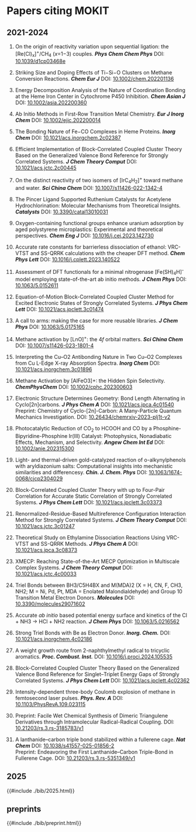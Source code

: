 # Papers citing MOKIT

## 2021-2024

1. On the origin of reactivity variation upon sequential ligation: the [Re(Cl)<sub>x</sub>]<sup>+</sup>/CH<sub>4</sub> (*x*=1−3) couples. ***Phys Chem Chem Phys*** DOI: [10.1039/d1cp03468e](https://doi.org/10.1039/D1CP03468E)

2. Striking Size and Doping Effects of Ti−Si−O Clusters on Methane Conversion Reactions. ***Chem Eur J*** DOI: [10.1002/chem.202201136](https://doi.org/10.1002/chem.202201136)

3. Energy Decomposition Analysis of the Nature of Coordination Bonding at the Heme Iron Center in Cytochrome P450 Inhibition. ***Chem Asian J*** DOI: [10.1002/asia.202200360](https://doi.org/10.1002/asia.202200360)

4. Ab Initio Methods in First-Row Transition Metal Chemistry. ***Eur J Inorg Chem*** DOI: [10.1002/ejic.202200014](https://doi.org/10.1002/ejic.202200014)

5. The Bonding Nature of Fe−CO Complexes in Heme Proteins. ***Inorg Chem*** DOI: [10.1021/acs.inorgchem.2c02387](https://doi.org/10.1021/acs.inorgchem.2c02387)

6. Efficient Implementation of Block-Correlated Coupled Cluster Theory Based on the Generalized Valence Bond Reference for Strongly Correlated Systems. ***J Chem Theory Comput*** DOI: [10.1021/acs.jctc.2c00445](https://doi.org/10.1021/acs.jctc.2c00445)

7. On the distinct reactivity of two isomers of [IrC<sub>4</sub>H<sub>2</sub>]<sup>+</sup> toward methane and water. ***Sci China Chem*** DOI: [10.1007/s11426-022-1342-4](https://link.springer.com/article/10.1007/s11426-022-1342-4)

8. The Pincer Ligand Supported Ruthenium Catalysts for Acetylene Hydrochlorination: Molecular Mechanisms from Theoretical Insights. ***Catalysts*** DOI: [10.3390/catal13010031](https://doi.org/10.3390/catal13010031)

9. Oxygen-containing functional groups enhance uranium adsorption by aged polystyrene microplastics: Experimental and theoretical perspectives. ***Chem Eng J*** DOI: [10.1016/j.cej.2023.142730](https://doi.org/10.1016/j.cej.2023.142730)

10. Accurate rate constants for barrierless dissociation of ethanol: VRC-VTST and SS-QRRK calculations with the cheaper DFT method. ***Chem Phys Lett*** DOI: [10.1016/j.cplett.2023.140522](https://doi.org/10.1016/j.cplett.2023.140522)

11. Assessment of DFT functionals for a minimal nitrogenase [Fe(SH)<sub>4</sub>H]<sup>-</sup> model employing state-of-the-art ab initio methods. ***J Chem Phys*** DOI: [10.1063/5.0152611](https://doi.org/10.1063/5.0152611)

12. Equation-of-Motion Block-Correlated Coupled Cluster Method for Excited Electronic States of Strongly Correlated Systems. ***J Phys Chem Lett*** DOI: [10.1021/acs.jpclett.3c01474](https://doi.org/10.1021/acs.jpclett.3c01474)

13. A call to arms: making the case for more reusable libraries. ***J Chem Phys*** DOI: [10.1063/5.0175165](https://doi.org/10.1063/5.0175165)

14. Methane activation by [LnO]<sup>+</sup>: the 4*f* orbital matters. ***Sci China Chem*** DOI: [10.1007/s11426-023-1801-4](https://doi.org/10.1007/s11426-023-1801-4)

15. Interpreting the Cu–O2 Antibonding Nature in Two Cu–O2 Complexes from Cu L-Edge X-ray Absorption Spectra. ***Inorg Chem*** DOI: [10.1021/acs.inorgchem.3c01896](https://doi.org/10.1021/acs.inorgchem.3c01896)

16. Methane Activation by [AlFeO3]+: the Hidden Spin Selectivity. ***ChemPhysChem*** DOI: [10.1002/cphc.202300603](https://doi.org/10.1002/cphc.202300603)

17. Electronic Structure Determines Geometry: Bond Length Alternating in Cyclo[2n]carbons. ***J Phys Chem A*** DOI: [10.1021/acs.jpca.4c01540](https://pubs.acs.org/doi/10.1021/acs.jpca.4c01540)   
Preprint: Chemistry of Cyclo-[2n]-Carbon: A Many-Particle Quantum Mechanics Investigation. DOI: [10.26434/chemrxiv-2023-plj1t-v2](https://doi.org/10.26434/chemrxiv-2023-plj1t-v2)

18. Photocatalytic Reduction of CO<sub>2</sub> to HCOOH and CO by a Phosphine-Bipyridine-Phosphine Ir(III) Catalyst: Photophysics, Nonadiabatic Effects, Mechanism, and Selectivity. ***Angew Chem Int Ed*** DOI: [10.1002/anie.202315300](https://doi.org/10.1002/anie.202315300)

19. Light- and thermal-driven gold-catalyzed reaction of o-alkynylphenols with aryldiazonium salts: Computational insights into mechanistic similarities and differencesy. ***Chin. J. Chem. Phys*** DOI: [10.1063/1674-0068/cjcp2304029](https://doi.org/10.1063/1674-0068/cjcp2304029)

20. Block-Correlated Coupled Cluster Theory with up to Four-Pair Correlation for Accurate Static Correlation of Strongly Correlated Systems. ***J Phys Chem Lett*** DOI: [10.1021/acs.jpclett.3c03373](https://doi.org/10.1021/acs.jpclett.3c03373)

21. Renormalized-Residue-Based Multireference Configuration Interaction Method for Strongly Correlated Systems. ***J Chem Theory Comput*** DOI: [10.1021/acs.jctc.3c01247](https://doi.org/10.1021/acs.jctc.3c01247)

22. Theoretical Study on Ethylamine Dissociation Reactions Using VRC-VTST and SS-QRRK Methods. ***J Phys Chem A*** DOI: [10.1021/acs.jpca.3c08373](https://doi.org/10.1021/acs.jpca.3c08373)

23. XMECP: Reaching State-of-the-Art MECP Optimization in Multiscale Complex Systems. ***J Chem Theory Comput*** DOI: [10.1021/acs.jctc.4c00033](https://doi.org/10.1021/acs.jctc.4c00033)

24. Triel Bonds between BH3/C5H4BX and M(MDA)2 (X = H, CN, F, CH3, NH2; M = Ni, Pd, Pt, MDA = Enolated Malondialdehyde) and Group 10 Transition Metal Electron Donors. ***Molecules*** DOI: [10.3390/molecules29071602](https://doi.org/10.3390/molecules29071602)

25. Accurate *ab initio* based potential energy surface and kinetics of the Cl + NH3 → HCl + NH2 reaction. ***J Chem Phys*** DOI: [10.1063/5.0216562](https://doi.org/10.1063/5.0216562)

26. Strong Triel Bonds with Be as Electron Donor. ***Inorg. Chem.*** DOI: [10.1021/acs.inorgchem.4c02186](https://doi.org/10.1021/acs.inorgchem.4c02186)

27. A weight growth route from 2-naphthylmethyl radical to tricyclic aromatics. ***Proc. Combust. Inst.*** DOI: [10.1016/j.proci.2024.105535](https://doi.org/10.1016/j.proci.2024.105535)

28. Block-Correlated Coupled Cluster Theory Based on the Generalized Valence Bond Reference for Singlet–Triplet Energy Gaps of Strongly Correlated Systems. ***J Phys Chem Lett*** DOI: [10.1021/acs.jpclett.4c02362](https://doi.org/10.1021/acs.jpclett.4c02362)

29. Intensity-dependent three-body Coulomb explosion of methane in femtosecond laser pulses. ***Phys. Rev. A*** DOI: [10.1103/PhysRevA.109.023115](https://doi.org/10.1103/PhysRevA.109.023115)

30. Preprint: Facile Wet Chemical Synthesis of Dimeric Triangulene Derivatives through Intramolecular Radical-Radical Coupling. DOI: [10.21203/rs.3.rs-3185783/v1](https://doi.org/10.21203/rs.3.rs-3185783/v1)

31. A lanthanide–carbon triple bond stabilized within a fullerene cage. ***Nat Chem*** DOI: [10.1038/s41557-025-01856-2](https://doi.org/10.1038/s41557-025-01856-2)  
Preprint: Endeavoring the First Lanthanide–Carbon Triple-Bond in Fullerene Cage. DOI: [10.21203/rs.3.rs-5351349/v1](https://doi.org/10.21203/rs.3.rs-5351349/v1)

## 2025

<!-- ACS style, generated by zotero
 updated 20250809 by wsr -->
{{#include ./bib/2025.html}}

## preprints

{{#include ./bib/preprint.html}}
